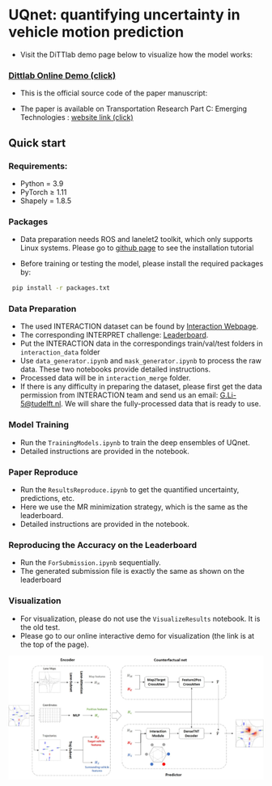 # UQnet: quantifying uncertainty in vehicle motion prediction

- Visit the DiTTlab demo page below to visualize how the model works:
### [Dittlab Online Demo (click)](http://mirrors-dev.citg.tudelft.nl:8082/uqnet-main.py/)
- This is the official source code of the paper manuscript: **<Unravelling uncertainty in trajectory prediction using a non-parametric approach>**

- The paper is available on Transportation Research Part C: Emerging Technologies : [website link (click)](https://www.sciencedirect.com/science/article/pii/S0968090X24001803)

## Quick start

### Requirements:

* Python = 3.9
* PyTorch ≥ 1.11
* Shapely = 1.8.5

### Packages

* Data preparation needs ROS and lanelet2 toolkit, which only supports Linux systems. Please go to [github page](https://github.com/fzi-forschungszentrum-informatik/Lanelet2) to see the installation tutorial

* Before training or testing the model, please install the required packages by:

``` bash
 pip install -r packages.txt
```

### Data Preparation

* The used INTERACTION dataset can be found by [Interaction Webpage](https://interaction-dataset.com/). 
* The corresponding INTERPRET challenge: [Leaderboard](http://challenge.interaction-dataset.com/leader-board).
* Put the INTERACTION data in the correspondings train/val/test folders in `interaction_data` folder
* Use `data_generator.ipynb` and `mask_generator.ipynb` to process the raw data. These two notebooks provide detailed instructions.
* Processed data will be in `interaction_merge` folder.
* If there is any difficulty in preparing the dataset, please first get the data permission from INTERACTION team and send us an email: [G.Li-5@tudelft.nl](G.Li-5@tudelft.nl). We will share the fully-processed data that is ready to use.

### Model Training

* Run the `TrainingModels.ipynb` to train the deep ensembles of UQnet.
* Detailed instructions are provided in the notebook.

### Paper Reproduce

* Run the `ResultsReproduce.ipynb` to get the quantified uncertainty, predictions, etc.
* Here we use the MR minimization strategy, which is the same as the leaderboard.
* Detailed instructions are provided in the notebook.

### Reproducing the Accuracy on the Leaderboard

* Run the `ForSubmission.ipynb` sequentially.
* The generated submission file is exactly the same as shown on the leaderboard

### Visualization

* For visualization, please do not use the `VisualizeResults` notebook. It is the old test.
* Please go to our online interactive demo for visualization (the link is at the top of the page).


![alt text](https://github.com/RomainLITUD/UQnet-arxiv/blob/main/figs/archi.jpg "Model Structure")
